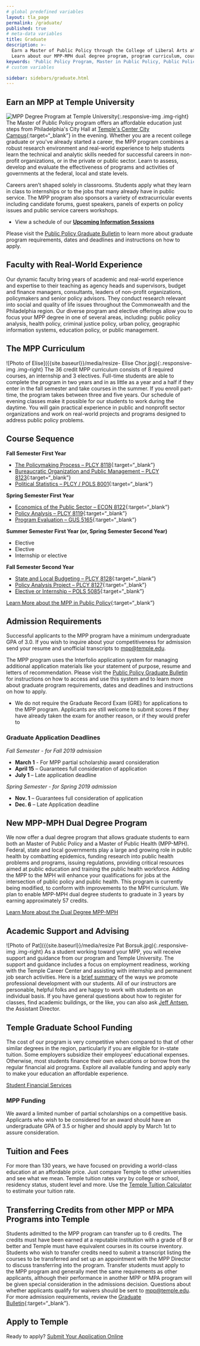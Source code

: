 ```yaml
---
# global predefined variables
layout: tla_page
permalink: /graduate/
published: true
# meta-data variables
title: Graduate
description: >-
  Earn a Master of Public Policy through the College of Liberal Arts at Temple University’s Center City Campus. 
  Learn about our MPP-MPH dual degree program, program curriculum, course sequence, and how to apply.  
keywords: 'Public Policy Program, Master in Public Policy, Public Policy Major, Public Policy School'
# custom variables

sidebar: sidebars/graduate.html
---
```

## Earn an MPP at Temple University
![MPP Degree Program at Temple University]({{site.baseurl}}/media/mpp-degree-temple.jpg){:.responsive-img .img-right}
The Master of Public Policy program offers an affordable education just steps from Philadelphia's City Hall at [Temple's Center City Campus](https://www.temple.edu/tucc/){:target=“_blank”} in the evening. Whether you are a recent college graduate or you've already started a career, the MPP program combines a robust research environment and real-world experience to help students learn the technical and analytic skills needed for successful careers in non-profit organizations, or in the private or public sector. Learn to assess, develop and evaluate the effectiveness of programs and activities of governments at the federal, local and state levels.

Careers aren’t shaped solely in classrooms. Students apply what they learn in class to internships or to the jobs that many already have in public service. The MPP program also sponsors a variety of extracurricular events including candidate forums, guest speakers, panels of experts on policy issues and public service careers workshops.

- View a schedule of our **[Upcoming Information Sessions](/public-policy/next-stops#upcoming-info-sessions)**

Please visit the [Public Policy Graduate Bulletin](http://bulletin.temple.edu/graduate/scd/cla/public-policy-mpp/#admissiontext) to learn more about graduate program requirements, dates and deadlines and instructions on how to apply.

## Faculty with Real-World Experience
Our dynamic faculty bring years of academic and real-world experience and expertise to their teaching as agency heads and supervisors, budget and finance managers, consultants, leaders of non-profit organizations, policymakers and senior policy advisors. They conduct research relevant into social and quality of life issues throughout the Commonwealth and the Philadelphia region. Our diverse program and elective offerings allow you to focus your MPP degree in one of several areas, including: public policy analysis, health policy, criminal justice policy, urban policy, geographic information systems, education policy, or public management.

## The MPP Curriculum
![Photo of Elise]({{site.baseurl}}/media/resize- Elise Chor.jpg){:.responsive-img .img-right}
The 36 credit MPP curriculum consists of 8 required courses, an internship and 3 electives. Full-time students are able to complete the program in two years and in as little as a year and a half if they enter in the fall semester and take courses in the summer. If you enroll part-time, the program takes between three and five years. Our schedule of evening classes make it possible for our students to work during the daytime. You will gain practical experience in public and nonprofit sector organizations and work on real-world projects and programs designed to address public policy problems.

## Course Sequence
**Fall Semester First Year**
- [The Policymaking Process – PLCY 8118](https://bulletin.temple.edu/search/?P=PLCY%208118){:target=“_blank”}
- [Bureaucratic Organization and Public Management – PLCY 8123](https://bulletin.temple.edu/search/?P=PLCY%208123){:target=“_blank”}
- [Political Statistics – PLCY / POLS 8001](https://bulletin.temple.edu/search/?P=POLS%208001){:target=“_blank”}

**Spring Semester First Year**
- [Economics of the Public Sector – ECON 8122](https://bulletin.temple.edu/search/?P=ECON%208122){:target=“_blank”}
- [Policy Analysis – PLCY 8119](https://bulletin.temple.edu/search/?P=PLCY%208119){:target=“_blank”}
- [Program Evaluation – GUS 5165](https://bulletin.temple.edu/search/?P=GUS%205165){:target=“_blank”}

**Summer Semester First Year (or, Spring Semester Second Year)**
- Elective
- Elective
- Internship or elective

**Fall Semester Second Year**
- [State and Local Budgeting – PLCY 8128](https://bulletin.temple.edu/search/?P=PLCY%208128){:target=“_blank”}
- [Policy Analysis Project – PLCY 8127](https://bulletin.temple.edu/search/?P=PLCY%208127){:target=“_blank”}
- [Elective or Internship – POLS 5085](https://bulletin.temple.edu/search/?P=PLCY%205085){:target=“_blank”}

[Learn More about the MPP in Public Policy](http://bulletin.temple.edu/graduate/scd/cla/public-policy-mpp/#text){:target=“_blank”}

## Admission Requirements
Successful applicants to the MPP program have a minimum undergraduate GPA of 3.0. If you wish to inquire about your competitiveness for admission send your resume and unofficial transcripts to [mpp@temple.edu](mailto:mpp@temple.edu).

The MPP program uses the Interfolio application system for managing additional application materials like your statement of purpose, resume and letters of recommendation. Please visit the [Public Policy Graduate Bulletin](http://bulletin.temple.edu/graduate/scd/cla/public-policy-mpp/#admissiontext) for instructions on how to access and use this system and to learn more about graduate program requirements, dates and deadlines and instructions on how to apply. 

- We do not require the Graduate Record Exam (GRE) for applications to the MPP program. Applicants are still welcome to submit scores if they have already taken the exam for another reason, or if they would prefer to

### Graduate Application Deadlines

_Fall Semester - for Fall 2019 admission_
- **March 1** - For MPP partial scholarship award consideration
- **April 15** – Guarantees full consideration of application
- **July 1** – Late application deadline

_Spring Semester - for Spring 2019 admission_
- **Nov. 1** – Guarantees full consideration of application
- **Dec. 6** – Late Application deadline

## New MPP-MPH Dual Degree Program
We now offer a dual degree program that allows graduate students to earn both an Master of Public Policy and a Master of Public Health (MPP-MPH). Federal, state and local governments play a large and growing role in public health by combatting epidemics, funding research into public health problems and programs, issuing regulations, providing critical resources aimed at public education and training the public health workforce. Adding the MPP to the MPH will enhance your qualifications for jobs at the intersection of public policy and public health. This program is currently being modified, to conform with improvements to the MPH curriculum. We plan to enable MPP-MPH dual degree students to graduate in 3 years by earning approximately 57 credits.

[Learn More about the Dual Degree MPP-MPH](https://liberalarts.temple.edu/sites/liberalarts/files/MPP-MPH-website-copy%20%281%29.pdf)

## Academic Support and Advising
![Photo of Pat]({{site.baseurl}}/media/resize Pat Borsuk.jpg){:.responsive-img .img-right}
As a student working toward your MPP, you will receive support and guidance from our program and Temple University. The support and guidance includes a focus on employment readiness, working with the Temple Career Center and assisting with internship and permanent job search activities. Here is a [brief summary](https://liberalarts.temple.edu/sites/liberalarts/files/MPP%20Resources%20External%20Version.pdf) of the ways we promote professional development with our students. All of our instructors are personable, helpful folks and are happy to work with students on an individual basis. If you have general questions about how to register for classes, find academic buildings, or the like, you can also ask [Jeff Antsen](mailto:Jeff.Antsen@temple.edu), the Assistant Director.

## Temple Graduate School Funding
The cost of our program is very competitive when compared to that of other similar degrees in the region, particularly if you are eligible for in-state tuition. Some employers subsidize their employees’ educational expenses. Otherwise, most students finance their own educations or borrow from the regular financial aid programs. Explore all available funding and apply early to make your education an affordable experience.

[Student Financial Services](https://sfs.temple.edu/)

### MPP Funding
We award a limited number of partial scholarships on a competitive basis. Applicants who wish to be considered for an award should have an undergraduate GPA of 3.5 or higher and should apply by March 1st to assure consideration.

## Tuition and Fees
For more than 130 years, we have focused on providing a world-class education at an affordable price. Just compare Temple to other universities and see what we mean. Temple tuition rates vary by college or school, residency status, student level and more. Use the [Temple Tuition Calculator](https://bursar.temple.edu/tuition-and-fees/tuition-rates) to estimate your tuition rate.

## Transferring Credits from other MPP or MPA Programs into Temple
Students admitted to the MPP program can transfer up to 6 credits. The credits must have been earned at a reputable institution with a grade of B or better and Temple must have equivalent courses in its course inventory. Students who wish to transfer credits need to submit a transcript listing the courses to be transferred and set up an appointment with the MPP Director to discuss transferring into the program. Transfer students must apply to the MPP program and generally meet the same requirements as other applicants, although their performance in another MPP or MPA program will be given special consideration in the admissions decision. Questions about whether applicants qualify for waivers should be sent to [mpp@temple.edu](mailto:mpp@temple.edu). For more admission requirements, review the [Graduate Bulletin](http://bulletin.temple.edu/graduate/scd/cla/public-policy-mpp/#admissiontext){:target=“_blank”}.

## Apply to Temple
Ready to apply? [Submit Your Application Online](https://prd-wlssb.temple.edu/prod8/bwskalog.P_DispLoginNon)
